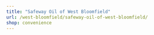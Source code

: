 ```yaml
---
title: "Safeway Oil of West Bloomfield"
url: /west-bloomfield/safeway-oil-of-west-bloomfield/
shop: convenience
---
```

